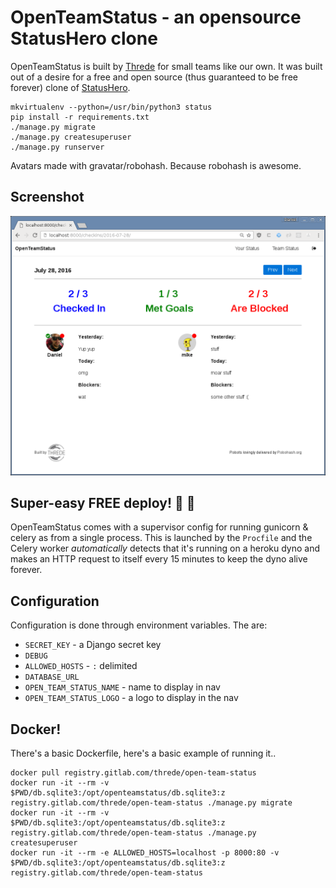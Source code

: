 # OpenTeamStatus - an opensource StatusHero clone
OpenTeamStatus is built by [Threde](http://threde.com) for small teams like our
own. It was built out of a desire for a free and open source (thus guaranteed to
be free forever) clone of [StatusHero](http://statushero.com).

```
mkvirtualenv --python=/usr/bin/python3 status
pip install -r requirements.txt
./manage.py migrate
./manage.py createsuperuser
./manage.py runserver
```

Avatars made with gravatar/robohash. Because robohash is awesome.

## Screenshot
![screenshot](.screenshot.png)

## Super-easy FREE deploy! :tada: :100:
OpenTeamStatus comes with a supervisor config for running gunicorn & celery as
from a single process. This is launched by the `Procfile` and the Celery worker
*automatically* detects that it's running on a heroku dyno and makes an HTTP
request to itself every 15 minutes to keep the dyno alive forever.

## Configuration
Configuration is done through environment variables. The are:

 * `SECRET_KEY` - a Django secret key
 * `DEBUG`
 * `ALLOWED_HOSTS` - `:` delimited
 * `DATABASE_URL`
 * `OPEN_TEAM_STATUS_NAME` - name to display in nav
 * `OPEN_TEAM_STATUS_LOGO` - a logo to display in the nav



## Docker!
There's a basic Dockerfile, here's a basic example of running it..
```
docker pull registry.gitlab.com/threde/open-team-status
docker run -it --rm -v $PWD/db.sqlite3:/opt/openteamstatus/db.sqlite3:z registry.gitlab.com/threde/open-team-status ./manage.py migrate
docker run -it --rm -v $PWD/db.sqlite3:/opt/openteamstatus/db.sqlite3:z registry.gitlab.com/threde/open-team-status ./manage.py createsuperuser
docker run -it --rm -e ALLOWED_HOSTS=localhost -p 8000:80 -v $PWD/db.sqlite3:/opt/openteamstatus/db.sqlite3:z registry.gitlab.com/threde/open-team-status
```
